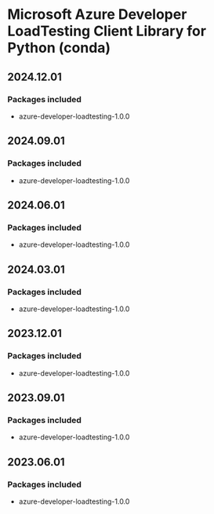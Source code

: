 # Microsoft Azure Developer LoadTesting Client Library for Python (conda)

## 2024.12.01

### Packages included

- azure-developer-loadtesting-1.0.0

## 2024.09.01

### Packages included

- azure-developer-loadtesting-1.0.0

## 2024.06.01

### Packages included

- azure-developer-loadtesting-1.0.0

## 2024.03.01

### Packages included

- azure-developer-loadtesting-1.0.0

## 2023.12.01

### Packages included

- azure-developer-loadtesting-1.0.0

## 2023.09.01

### Packages included

- azure-developer-loadtesting-1.0.0

## 2023.06.01

### Packages included

- azure-developer-loadtesting-1.0.0
